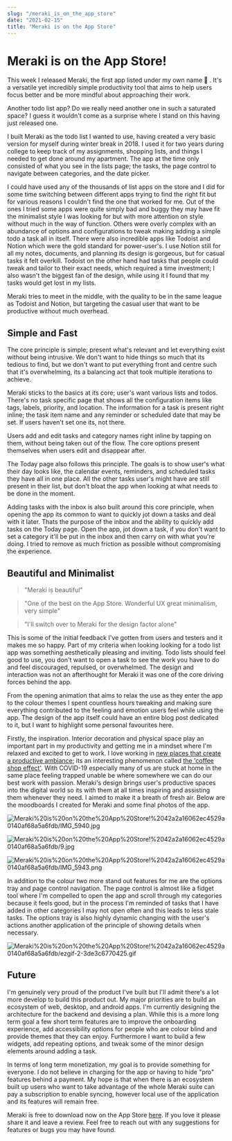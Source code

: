 ```yaml
---
slug: "/meraki_is_on_the_app_store"
date: "2021-02-15"
title: "Meraki is on the App Store"
---
```


# Meraki is on the App Store!

This week I released Meraki, the first app listed under my own name 🎉 . It's a versatile yet incredibly simple productivity tool that aims to help users focus better and be more mindful about approaching their work. 

Another todo list app? Do we really need another one in such a saturated space? I guess it wouldn't come as a surprise where I stand on this having just released one. 

I built Meraki as the todo list I wanted to use, having created a very basic version for myself during winter break in 2018. I used it for two years during college to keep track of my assignments, shopping lists, and things I needed to get done around my apartment. The app at the time only consisted of what you see in the lists page; the tasks, the page control to navigate between categories, and the date picker. 

I could have used any of the thousands of list apps on the store and I did for some time switching between different apps trying to find the right fit but for various reasons I couldn't find the one that worked for me. Out of the ones I tried some apps were quite simply bad and buggy they may have fit the minimalist style I was looking for but with more attention on style without much in the way of function. Others were overly complex with an abundance of options and configurations to tweak making adding a simple todo a task all in itself. There were also incredible apps like Todoist and Notion which were the gold standard for power-user's. I use Notion still for all my notes, documents, and planning its design is gorgeous, but for casual tasks it felt overkill. Todoist on the other hand had tasks that people could tweak and tailor to their exact needs, which required a time investment; I also wasn't the biggest fan of the design, while using it I found that my tasks would get lost in my lists. 

Meraki tries to meet in the middle, with the quality to be in the same league as Todoist and Notion, but targeting the casual user that want to be productive without much overhead. 

## Simple and Fast

The core principle is simple; present what's relevant and let everything exist without being intrusive. We don't want to hide things so much that its tedious to find, but we don't want to put everything front and centre such that it's overwhelming, its a balancing act that took multiple iterations to achieve.

Meraki sticks to the basics at its core; user's want various lists and todos.  There's no task specific page that shows all the configuration items like tags, labels, priority, and location. The information for a task is present right inline; the task item name and any reminder or scheduled date that may be set. If users haven't set one its, not there. 

Users add and edit tasks and category names right inline by tapping on them, without being taken out of the flow. The core options present themselves when users edit and disappear after. 

The Today page also follows this principle. The goals is to show user's what their day looks like, the calendar events, reminders, and scheduled tasks they have all in one place. All the other tasks user's might have are still present in their list, but don't bloat the app when looking at what needs to be done in the moment.

Adding tasks with the inbox is also built around this core principle, when opening the app its common to want to quickly jot down a tasks and deal with it later. Thats the purpose of the inbox and the ability to quickly add tasks on the Today page. Open the app, jot down a task, if you don't want to set a category it'll be put in the inbox and then carry on with what you're doing. I tried to remove as much friction as possible without compromising the experience. 

## Beautiful and Minimalist

> "Meraki is beautiful"

> "One of the best on the App Store. Wonderful UX great minimalism, very simple"

> "I'll switch over to Meraki for the design factor alone"

This is some of the initial feedback I've gotten from users and testers and it makes me so happy. Part of my criteria when looking looking for a todo list app was something aesthetically pleasing and inviting. Todo lists should feel good to use, you don't want to open a task to see the work you have to do and feel discouraged, repulsed, or overwhelmed. The design and interaction was not an afterthought for Meraki it was one of the core driving forces behind the app.

From the opening animation that aims to relax the use as they enter the app to the colour themes I spent countless hours tweaking and making sure everything contributed to the feeling and emotion users feel while using the app. The design of the app itself could have an entire blog post dedicated to it, but I want to highlight some personal favourites here. 

Firstly, the inspiration. Interior decoration and physical space play an important part in my productivity and getting me in a mindset where I'm relaxed and excited to get to work. I love working in [new places that create a productive ambiance](https://thriveglobal.com/stories/the-science-behind-coffee-shop-productivity/); its an interesting phenomenon called [the 'coffee shop effect'](https://blog.trello.com/coffee-shop-effect-boosts-productivity). With COVID-19 especially many of us are stuck at home in the same place feeling trapped unable be where somewhere we can do our best work with passion. Meraki's design brings user's productive spaces into the digital world so its with them at all times inspiring and assisting them whenever they need. I aimed to make it a breath of fresh air. Below are the moodboards I created for Meraki and some final photos of the app. 

![Meraki%20is%20on%20the%20App%20Store!%2042a2a16062ec4529a0140af68a5a6fdb/IMG_5940.jpg](Meraki%20is%20on%20the%20App%20Store!%2042a2a16062ec4529a0140af68a5a6fdb/IMG_5940.jpg)

![Meraki%20is%20on%20the%20App%20Store!%2042a2a16062ec4529a0140af68a5a6fdb/9.jpg](Meraki%20is%20on%20the%20App%20Store!%2042a2a16062ec4529a0140af68a5a6fdb/9.jpg)

![Meraki%20is%20on%20the%20App%20Store!%2042a2a16062ec4529a0140af68a5a6fdb/IMG_5943.png](Meraki%20is%20on%20the%20App%20Store!%2042a2a16062ec4529a0140af68a5a6fdb/IMG_5943.png)

In addition to the colour two more stand out features for me are the options tray and page control navigation. The page control is almost like a fidget tool where I'm compelled to open the app and scroll through my categories because it feels good, but in the process I'm reminded of tasks that I have added in other categories I may not open often and this leads to less stale tasks. The options tray is also highly dynamic changing with the user's actions another application of the principle of showing details when necessary. 

![Meraki%20is%20on%20the%20App%20Store!%2042a2a16062ec4529a0140af68a5a6fdb/ezgif-2-3de3c6770425.gif](Meraki%20is%20on%20the%20App%20Store!%2042a2a16062ec4529a0140af68a5a6fdb/ezgif-2-3de3c6770425.gif)

## Future

I'm genuinely very proud of the product I've built but I'll admit there's a lot more develop to build this product out. My major priorities are to build an ecosystem of web, desktop, and android apps. I'm currently designing the architecture for the backend and devising a plan. While this is a more long term goal a few short term features are to improve the onboarding experience, add accessibility options for people who are colour blind and provide themes that they can enjoy. Furthermore I want to build a few widgets, add repeating options, and tweak some of the minor design elements around adding a task. 

In terms of long term monetization, my goal is to provide something for everyone. I do not believe in charging for the app or having to hide "pro" features behind a payment. My hope is that when there is an ecosystem built up users who want to take advantage of the whole Meraki suite can pay a subscription to enable syncing, however local use of the application and its features will remain free. 

Meraki is free to download now on the App Store [here](https://apps.apple.com/us/app/meraki-to-do-list/id1526181709). If you love it please share it and leave a review. Feel free to reach out with any suggestions for features or bugs you may have found.
